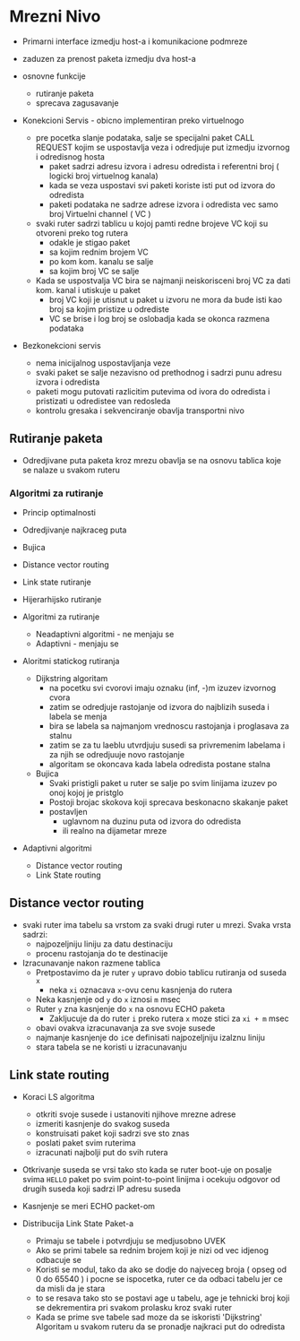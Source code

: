 # Mrezni Nivo
- Primarni interface izmedju host-a i komunikacione podmreze
- zaduzen za prenost paketa izmedju dva host-a
- osnovne funkcije
	- rutiranje paketa
	- sprecava zagusavanje

- Konekcioni Servis  - obicno implementiran preko virtuelnogo
	- pre pocetka slanje podataka, salje se specijalni paket CALL REQUEST kojim se uspostavlja veza i odredjuje put izmedju izvornog i odredisnog hosta
		- paket sadrzi adresu izvora i adresu odredista i referentni broj ( logicki broj virtuelnog kanala)
		- kada se veza uspostavi svi paketi koriste isti put od izvora do odredista
		- paketi podataka ne sadrze adrese izvora i odredista vec samo broj Virtuelni channel ( VC )
	-  svaki ruter sadrzi tablicu u kojoj pamti redne brojeve VC koji su otvoreni preko tog rutera
		- odakle je stigao paket
		- sa kojim rednim brojem VC
		- po kom kom. kanalu se salje
		- sa kojim broj VC se salje
	- Kada se uspostvalja VC bira se najmanji neiskorisceni broj VC za dati kom. kanal i utiskuje u paket
		- broj VC koji je utisnut u paket u izvoru ne mora da bude isti kao broj sa kojim pristize u odrediste 
		- VC se brise i log broj se oslobadja kada se okonca razmena podataka

- Bezkonekcioni servis
	- nema inicijalnog uspostavljanja veze
	- svaki paket se salje nezavisno od prethodnog i sadrzi punu adresu izvora i odredista
	- paketi mogu putovati razlicitim putevima od ivora do odredista i pristizati u odredistee van redosleda
	- kontrolu gresaka i sekvenciranje obavlja transportni nivo

## Rutiranje paketa
- Odredjivane puta paketa kroz mrezu obavlja se na osnovu tablica koje se nalaze u svakom ruteru

### Algoritmi za rutiranje
- Princip optimalnosti
- Odredjivanje najkraceg puta
- Bujica
- Distance vector routing
- Link state rutiranje
- Hijerarhijsko rutiranje

- Algoritmi za rutiranje
	- Neadaptivni algoritmi - ne menjaju se 
	- Adaptivni - menjaju se 

- Aloritmi statickog rutiranja
	- Dijkstring algoritam
		- na pocetku svi cvorovi imaju oznaku (inf, -)m izuzev izvornog cvora
		- zatim se odredjuje rastojanje od izvora do najblizih suseda i labela se menja
		- bira se labela sa najmanjom vrednoscu rastojanja i proglasava za stalnu
		- zatim se za tu laeblu utvrdjuju susedi sa privremenim labelama i za njih se odredjuuje novo rastojanje
		- algoritam se okoncava kada labela odredista postane stalna
	- Bujica 
		- Svaki pristigli paket u ruter se salje po svim linijama izuzev po onoj kojoj je pristglo
		- Postoji brojac skokova koji sprecava beskonacno skakanje paket
		- postavljen 
			- uglavnom na duzinu puta od izvora do odredista
			- ili realno na dijametar mreze
- Adaptivni algoritmi
	- Distance vector routing
	- Link State routing

## Distance vector routing
- svaki ruter ima tabelu sa vrstom za svaki drugi ruter u mrezi. Svaka vrsta sadrzi:
	- najpozeljniju liniju za datu destinaciju
	- procenu rastojanja do te destinacije
- Izracunavanje nakon razmene tablica
	- Pretpostavimo da je ruter `y` upravo dobio tablicu rutiranja od suseda `x`
		- neka `xi` oznacava `x`-ovu cenu kasnjenja do rutera
	- Neka kasnjenje od `y` do `x` iznosi `m` msec
	- Ruter `y` zna kasnjenje do `x` na osnovu ECHO paketa
		-  Zakljucuje da do ruter `i` preko rutera `x` moze stici za `xi + m` msec
	- obavi ovakva izracunavanja za sve svoje susede 
	- najmanje kasnjenje do `i`ce definisati najpozeljniju izalznu liniju 
	- stara tabela se ne koristi u izracunavanju

## Link state routing 
- Koraci LS algoritma
	- otkriti svoje susede i ustanoviti njihove mrezne adrese
	- izmeriti kasnjenje do svakog suseda
	- konstruisati paket koji sadrzi sve sto znas
	- poslati paket svim ruterima
	- izracunati najbolji put do svih rutera

- Otkrivanje suseda se vrsi tako sto kada se ruter boot-uje on posalje svima `HELLO` paket po svim point-to-point linijma i ocekuju odgovor od drugih suseda koji sadrzi IP adresu suseda
- Kasnjenje se meri ECHO packet-om

- Distribucija Link State Paket-a 
	- Primaju se tabele i potvrdjuju  se medjusobno UVEK
	- Ako se primi tabele sa rednim brojem koji je nizi od vec idjenog odbacuje se
	- Koristi se modul, tako  da ako se dodje do najveceg broja ( opseg od 0 do 65540 ) i pocne se ispocetka, ruter ce da odbaci tabelu jer ce da misli da je stara
	- to se resava tako  sto se postavi age u tabelu, age je tehnicki broj koji se dekrementira pri svakom prolasku kroz svaki ruter 
	- Kada se prime sve tabele sad moze da se iskoristi 'Dijkstring' Algoritam u svakom ruteru da se pronadje najkraci put do odredista